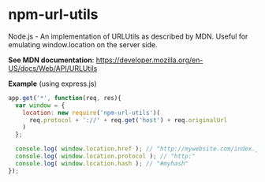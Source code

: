 npm-url-utils
=============

Node.js - An implementation of URLUtils as described by MDN. Useful for emulating window.location on the server side.

**See MDN documentation**: https://developer.mozilla.org/en-US/docs/Web/API/URLUtils

**Example** (using express.js)
```javascript
app.get('*', function(req, res){
  var window = {
    location: new require('npm-url-utils')(
      req.protocol + '://' + req.get('host') + req.originalUrl
    )
  };

  console.log( window.location.href ); // "http://mywebsite.com/index.jsx?foo=bar#myhash"
  console.log( window.location.protocol ); // "http:"
  console.log( window.location.hash ); // "#myhash"
});
```
